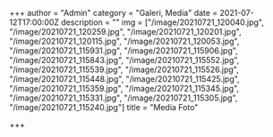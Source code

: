 +++
author = "Admin"
category = "Galeri, Media"
date = 2021-07-12T17:00:00Z
description = ""
img = ["/image/20210721_120040.jpg", "/image/20210721_120259.jpg", "/image/20210721_120201.jpg", "/image/20210721_120115.jpg", "/image/20210721_120053.jpg", "/image/20210721_115931.jpg", "/image/20210721_115906.jpg", "/image/20210721_115843.jpg", "/image/20210721_115552.jpg", "/image/20210721_115539.jpg", "/image/20210721_115526.jpg", "/image/20210721_115448.jpg", "/image/20210721_115425.jpg", "/image/20210721_115359.jpg", "/image/20210721_115345.jpg", "/image/20210721_115331.jpg", "/image/20210721_115305.jpg", "/image/20210721_115240.jpg"]
title = "Media Foto"

+++

